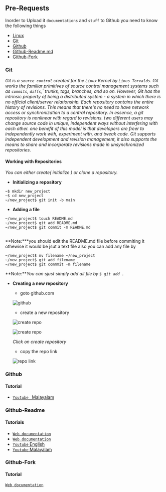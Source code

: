 ## Pre-Requests

Inorder to Upload it `documentations` and `stuff` to Github you need to know the following things
- [Linux]()
- [Git](#git)
- [Github](#github)
- [Github-Readme.md](#github-readme)
- [Github-Fork](#github-fork)

### Git
  _Git is a `source control` created for the `Linux` Kernel by `Linus Torvalds`. Git works the familiar primitives of source control management systems such as `commits`, `diffs`,` trunks, tags, branches, and so on. However, Git has the intrinsic property of being a distributed system - a system in which there is no official client/server relationship. Each repository contains the entire history of revisions. This means that there's no need to have network access or synchronization to a central repository. In essence, a git repository is nonlinear with regard to revisions. two different users may change source code in unique, independent ways without interfering with each other. one benefit of this model is that developers are freer to independently work with, experiment with, and tweak code.
	Git supports independent development and revision management, it also supports the means to share and incorporate revisions made in unsynchronized repositories._
	
#### Working with Repositories 
  _You can either create( initialize ) or clone a repository._ 
- **Initializing a repository**
 ```
~$ mkdir new_project
~$ cd new_project
~/new_project$ git init -b main
 ```
 - **Adding a file**
```
~/new_project$ touch README.md
~/new_project$ git add README.md 
~/new_project$ git commit -m README.md
 
```
**Note:***you should edit the README.md file before commiting it othewise it would be jsut a text file also you can add any file by  
```
~/new_project$ mv filename ~/new_project 
~/new_project$ git add filename 
~/new_project$ git commmit -m filename
```

**Note:***You can sjust simply add all file by `$ git add .`*
- **Creating a new repository**
	- goto github.com
	
	![github](https://github.com/aruncs31s/ethical-hacking/blob/main/images/github-addressbar.png?raw=true)
	
	- create a new repository 

	![create repo](https://github.com/aruncs31s/ethical-hacking/blob/main/images/create-new-repo-1.png?raw=true)
	
	![create repo](https://github.com/aruncs31s/ethical-hacking/blob/main/images/create-new-repo-2.png?raw=true)
	
	*Click on create repository*
	
	- copy the repo link 
	 
	 ![repo link](https://github.com/aruncs31s/ethical-hacking/raw/main/images/clone%20repo.png)
	
	



### Github 



#### Tutorial 

- [ `Youtube ` Malayalam](https://youtu.be/aJ1cbdMdfys)


###  Github-Readme



#### Tutorials 

- [ `Web documentation`](https://docs.github.com/en/get-started/writing-on-github/getting-started-with-writing-and-formatting-on-github/basic-writing-and-formatting-syntax)
- [ `Web documentation` ](https://medium.com/analytics-vidhya/writing-github-readme-e593f278a796#:~:text=For%20a%20line%20break%20or,more%20spaces%2C%20and%20hit%20enter.)
- [`Youtube` English](https://youtu.be/yXY3f9jw7fg)
- [`Youtube` Malayalam]()

### Github-Fork



#### Tutorial

[`Web documentation`](https://docs.github.com/en/get-started/quickstart/fork-a-repo)
